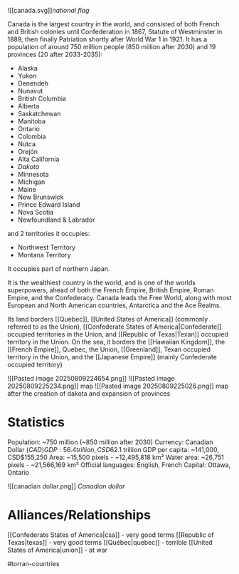 ![[canada.svg]]*national flag*

Canada is the largest country in the world, and consisted of both French and British colonies until Confederation in 1867, Statute of Westminster in 1889, then finally Patriation shortly after World War 1 in 1921. It has a population of around 750 million people (850 million after 2030) and 19 provinces (20 after 2033-2035):

- Alaska
- Yukon
- Denendeh
- Nunavut
- British Columbia
- Alberta
- Saskatchewan
- Manitoba
- Ontario
- Colombia
- Nutca
- Orejón
- Alta California
- *Dakota*
- Minnesota
- Michigan
- Maine
- New Brunswick
- Prince Edward Island
- Nova Scotia
- Newfoundland & Labrador

and 2 territories it occupies:

- Northwest Territory
- Montana Territory

It occupies part of northern Japan.

It is the wealthiest country in the world, and is one of the worlds superpowers, ahead of both the French Empire, British Empire, Roman Empire, and the Confederacy. Canada leads the Free World, along with most European and North American countries, Antarctica and the Ace Realms.

Its land borders [[Québec]], [[United States of America]] (commonly referred to as the Union), [[Confederate States of America|Confederate]] occupied territories in the Union, and [[Republic of Texas|Texan]] occupied territory in the Union. On the sea, it borders the [[Hawaiian Kingdom]], the [[French Empire]], Quebec, the Union, [[Greenland]], Texan occupied territory in the Union, and the [[Japanese Empire]] (mainly Confederate occupied territory)

![[Pasted image 20250809224654.png]]
![[Pasted image 20250809225234.png]]
map
![[Pasted image 20250809225026.png]]
map after the creation of dakota and expansion of provinces

# Statistics
Population: ~750 million (~850 million after 2030)
Currency: Canadian Dollar ($CAD)
GDP: 56.4 trillion, CSD$62.1 trillion
GDP per capita: ~141,000, CSD$155,250
Area: ~15,500 pixels - ~12,495,818 km²
Water area: ~26,751 pixels - ~21,566,169 km²
Official languages: English, French
Capital: Ottawa, Ontario

![[canadian dollar.png]]
*Canadian dollar*

# Alliances/Relationships
[[Confederate States of America|csa]] - very good terms
[[Republic of Texas|texas]] - very good terms
[[Québec|quebec]] - terrible
[[United States of America|union]] - at war

#torran-countries